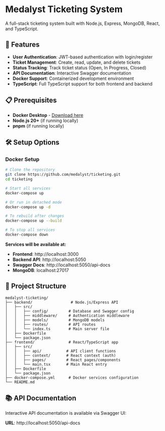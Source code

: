 # Medalyst Ticketing System

A full-stack ticketing system built with Node.js, Express, MongoDB, React, and TypeScript.

## 🚀 Features

- **User Authentication**: JWT-based authentication with login/register
- **Ticket Management**: Create, read, update, and delete tickets
- **Status Tracking**: Track ticket status (Open, In Progress, Closed)
- **API Documentation**: Interactive Swagger documentation
- **Docker Support**: Containerized development environment
- **TypeScript**: Full TypeScript support for both frontend and backend

## 📋 Prerequisites

- **Docker Desktop** - [Download here](https://www.docker.com/products/docker-desktop/)
- **Node.js 20+** (if running locally)
- **pnpm** (if running locally)

## 🛠️ Setup Options

### Docker Setup


```bash
# Clone the repository
git clone https://github.com/medalyst/ticketing.git
cd ticketing

# Start all services
docker-compose up

# Or run in detached mode
docker-compose up -d

# To rebuild after changes
docker-compose up --build

# To stop all services
docker-compose down
```

**Services will be available at:**
- **Frontend**: http://localhost:3000
- **Backend API**: http://localhost:5050
- **Swagger Docs**: http://localhost:5050/api-docs
- **MongoDB**: localhost:27017

## 📁 Project Structure

```
medalyst-ticketing/
├── backend/                 # Node.js/Express API
│   ├── src/
│   │   ├── config/         # Database and Swagger config
│   │   ├── middleware/     # Authentication middleware
│   │   ├── models/         # MongoDB models
│   │   ├── routes/         # API routes
│   │   └── index.ts        # Main server file
│   ├── Dockerfile
│   └── package.json
├── frontend/               # React/TypeScript app
│   ├── src/
│   │   ├── api/           # API client functions
│   │   ├── context/       # React context (auth)
│   │   ├── pages/         # React pages/components
│   │   └── main.tsx       # Main React entry
│   ├── Dockerfile
│   └── package.json
├── docker-compose.yml      # Docker services configuration
└── README.md
```

## 📚 API Documentation

Interactive API documentation is available via Swagger UI:

**URL**: http://localhost:5050/api-docs

